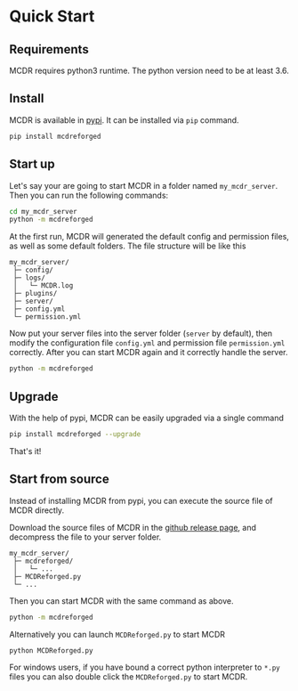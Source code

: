 # Quick Start

## Requirements

MCDR requires python3 runtime. The python version need to be at least 3.6.

## Install

MCDR is available in [pypi](https://pypi.org/project/mcdreforged). It can be installed via `pip` command.

```bash
pip install mcdreforged
```

## Start up

Let's say your are going to start MCDR in a folder named `my_mcdr_server`. Then you can run the following commands:

```bash
cd my_mcdr_server
python -m mcdreforged
```

At the first run, MCDR will generated the default config and permission files, as well as some default folders. The file structure will be like this

```
my_mcdr_server/
 ├─ config/
 ├─ logs/
 │   └─ MCDR.log
 ├─ plugins/
 ├─ server/
 ├─ config.yml
 └─ permission.yml
```

Now put your server files into the server folder (`server` by default), then modify the configuration file `config.yml` and permission file `permission.yml` correctly. After you can start MCDR again and it correctly handle the server.

```bash
python -m mcdreforged
``` 


## Upgrade

With the help of pypi, MCDR can be easily upgraded via a single command

```bash
pip install mcdreforged --upgrade
```

That's it! 

## Start from source

Instead of installing MCDR from pypi, you can execute the source file of MCDR directly. 

Download the source files of MCDR in the [github release page](https://github.com/Fallen-Breath/MCDReforged/releases), and decompress the file to your server folder.

```
my_mcdr_server/
 ├─ mcdreforged/
 │   └─ ...
 ├─ MCDReforged.py
 └─ ...
```

Then you can start MCDR with the same command as above.

```bash
python -m mcdreforged
``` 

Alternatively you can launch `MCDReforged.py` to start MCDR

```bash
python MCDReforged.py
```

For windows users, if you have bound a correct python interpreter to `*.py` files you can also double click the `MCDReforged.py` to start MCDR.
